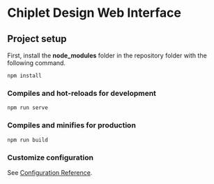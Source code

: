 # Chiplet Design Web Interface

## Project setup
First, install the __node_modules__ folder in the repository folder with the following command.
```
npm install
```

### Compiles and hot-reloads for development
```
npm run serve
```

### Compiles and minifies for production
```
npm run build
```

### Customize configuration
See [Configuration Reference](https://cli.vuejs.org/config/).
